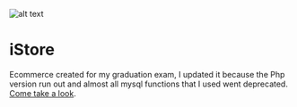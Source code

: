 ![alt text](http://istoree.altervista.org/images/logo.png)
# iStore
Ecommerce created for my graduation exam, I updated it because the Php version run out and almost all mysql functions that I used went deprecated. 
[Come take a look](http://istoree.altervista.org/).


